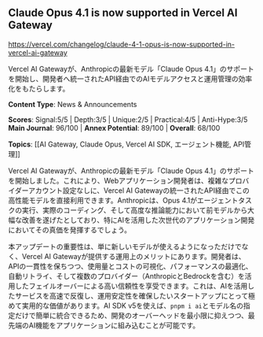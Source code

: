 ## Claude Opus 4.1 is now supported in Vercel AI Gateway

https://vercel.com/changelog/claude-4-1-opus-is-now-supported-in-vercel-ai-gateway

Vercel AI Gatewayが、Anthropicの最新モデル「Claude Opus 4.1」のサポートを開始し、開発者へ統一されたAPI経由でのAIモデルアクセスと運用管理の効率化をもたらします。

**Content Type**: News & Announcements

**Scores**: Signal:5/5 | Depth:3/5 | Unique:2/5 | Practical:4/5 | Anti-Hype:3/5
**Main Journal**: 96/100 | **Annex Potential**: 89/100 | **Overall**: 68/100

**Topics**: [[AI Gateway, Claude Opus, Vercel AI SDK, エージェント機能, API管理]]

Vercel AI Gatewayが、Anthropicの最新モデル「Claude Opus 4.1」のサポートを開始しました。これにより、Webアプリケーション開発者は、複雑なプロバイダーアカウント設定なしに、Vercel AI Gatewayの統一されたAPI経由でこの高性能モデルを直接利用できます。Anthropicは、Opus 4.1がエージェントタスクの実行、実際のコーディング、そして高度な推論能力において前モデルから大幅な改善を遂げたとしており、特にAIを活用した次世代のアプリケーション開発においてその真価を発揮するでしょう。

本アップデートの重要性は、単に新しいモデルが使えるようになっただけでなく、Vercel AI Gatewayが提供する運用上のメリットにあります。開発者は、APIの一貫性を保ちつつ、使用量とコストの可視化、パフォーマンスの最適化、自動リトライ、そして複数のプロバイダー（AnthropicとBedrockを含む）を活用したフェイルオーバーによる高い信頼性を享受できます。これは、AIを活用したサービスを高速で反復し、運用安定性を確保したいスタートアップにとって極めて実用的な価値があります。AI SDK v5を使えば、`pnpm i ai`とモデル名の指定だけで簡単に統合できるため、開発のオーバーヘッドを最小限に抑えつつ、最先端のAI機能をアプリケーションに組み込むことが可能です。